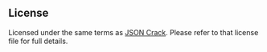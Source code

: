 ## License

Licensed under the same terms as [JSON Crack](https://github.com/AykutSarac/jsoncrack.com/blob/main/LICENSE.md).
Please refer to that license file for full details.
